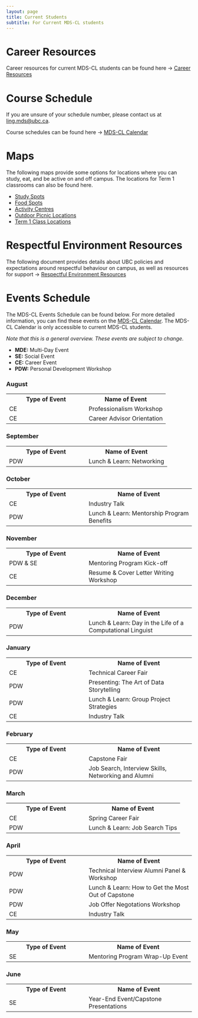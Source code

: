 ```yaml
---
layout: page
title: Current Students
subtitle: For Current MDS-CL students
---
```


# Career Resources

Career resources for current MDS-CL students can be found here → [Career Resources](https://ubc-mdscl.github.io/resources/current-students/career-resources/index)

# Course Schedule

If you are unsure of your schedule number, please contact us at [ling.mds@ubc.ca](ling.mds@ubc.ca). 

Course schedules can be found here → [MDS-CL Calendar](https://ling.air.arts.ubc.ca/mds-cl-calendar/)

# Maps

The following maps provide some options for locations where you can study, eat, and be active on and off campus. The locations for Term 1 classrooms can also be found here. 

* [Study Spots](https://maps.app.goo.gl/CbVTTzeFAE5NBQcg9)
* [Food Spots](https://maps.app.goo.gl/mzJS2c93aoSqHLPJ9)
* [Activity Centres](https://maps.app.goo.gl/375YA2vygJ84pBsU7)
* [Outdoor Picnic Locations](https://maps.app.goo.gl/6ipsU6Wxx8bTvBUj6)
* [Term 1 Class Locations](https://maps.app.goo.gl/jUrn4ni4XGeeWiTy6)

# Respectful Environment Resources

The following document provides details about UBC policies and expectations around respectful behaviour on campus, as well as resources for support → [Respectful Environment Resources](/assets/img/MDS-CL_Github_Respectful_Environment_Resources.docx)

# Events Schedule

The MDS-CL Events Schedule can be found below. For more detailed information, you can find these events on the [MDS-CL Calendar](https://ling.air.arts.ubc.ca/mds-cl-calendar/). The MDS-CL Calendar is only accessible to current MDS-CL students.

*Note that this is a general overview. These events are subject to change.*

* **MDE:** Multi-Day Event
* **SE:** Social Event
* **CE:** Career Event
* **PDW:** Personal Development Workshop

### August

<p> </p>
<table style="width:100%">
  <tr>
    <th style="width:200px">Type of Event</th>
    <th>Name of Event</th>
  </tr>
  <tr>
    <td>CE</td>
    <td>Professionalism Workshop</td>
  </tr>
  <tr>
    <td>CE</td>
    <td>Career Advisor Orientation</td>
  </tr>
</table>

### September

<p> </p>
<table style="width:100%">
  <tr>
    <th style="width:200px">Type of Event</th>
    <th>Name of Event</th>
  </tr>
  <tr>
    <td>PDW</td>
    <td>Lunch & Learn: Networking</td>
  </tr>
</table>

### October

<p> </p>
<table style="width:100%">
  <tr>
    <th style="width:200px">Type of Event</th>
    <th>Name of Event</th>
  </tr>
  <tr>
    <td>CE</td>
    <td>Industry Talk</td>
  </tr>
  <tr>
    <td>PDW</td>
    <td>Lunch & Learn: Mentorship Program Benefits</td>
  </tr>
</table>

### November

<p> </p>
<table style="width:100%">
  <tr>
    <th style="width:200px">Type of Event</th>
    <th>Name of Event</th>
  </tr>
  <tr>
    <td>PDW & SE</td>
    <td>Mentoring Program Kick-off</td>
  </tr>
  <tr>
    <td>CE</td>
    <td>Resume & Cover Letter Writing Workshop</td>
  </tr>
</table>

### December

<p> </p>
<table style="width:100%">
  <tr>
    <th style="width:200px">Type of Event</th>
    <th>Name of Event</th>
  </tr>
  <tr>
    <td>PDW</td>
    <td>Lunch & Learn: Day in the Life of a Computational Linguist</td>
  </tr>
</table>

### January

<p> </p>
<table style="width:100%">
  <tr>
    <th style="width:200px">Type of Event</th>
    <th>Name of Event</th>
  </tr>
  <tr>
    <td>CE</td>
    <td>Technical Career Fair</td>
  </tr>
  <tr>
    <td>PDW</td>
    <td>Presenting: The Art of Data Storytelling</td>
  </tr>
  <tr>
    <td>PDW</td>
    <td>Lunch & Learn: Group Project Strategies</td>
  </tr>
  <tr>
    <td>CE</td>
    <td>Industry Talk</td>
  </tr>
</table>

### February

<p> </p>
<table style="width:100%">
  <tr>
    <th style="width:200px">Type of Event</th>
    <th>Name of Event</th>
  </tr>
  <tr>
    <td>CE</td>
    <td>Capstone Fair</td>
  </tr>
  <tr>
    <td>PDW</td>
    <td>Job Search, Interview Skills, Networking and Alumni</td>
  </tr>
</table>

### March

<p> </p>
<table style="width:100%">
  <tr>
    <th style="width:200px">Type of Event</th>
    <th>Name of Event</th>
  </tr>
  <tr>
    <td>CE</td>
    <td>Spring Career Fair</td>
  </tr>
  <tr>
    <td>PDW</td>
    <td>Lunch & Learn: Job Search Tips</td>
  </tr>
</table>

### April

<p> </p>
<table style="width:100%">
  <tr>
    <th style="width:200px">Type of Event</th>
    <th>Name of Event</th>
  </tr>
  <tr>
    <td>PDW</td>
    <td>Technical Interview Alumni Panel & Workshop</td>
  </tr>
  <tr>
    <td>PDW</td>
    <td>Lunch & Learn: How to Get the Most Out of Capstone</td>
  </tr>
  <tr>
    <td>PDW</td>
    <td>Job Offer Negotations Workshop</td>
  </tr>
  <tr>
    <td>CE</td>
    <td>Industry Talk</td>
  </tr>
</table>

### May

<p> </p>
<table style="width:100%">
  <tr>
    <th style="width:200px">Type of Event</th>
    <th>Name of Event</th>
  </tr>
  <tr>
    <td>SE</td>
    <td>Mentoring Program Wrap-Up Event</td>
  </tr>
</table>

### June

<p> </p>
<table style="width:100%">
  <tr>
    <th style="width:200px">Type of Event</th>
    <th>Name of Event</th>
  </tr>
  <tr>
    <td>SE</td>
    <td>Year-End Event/Capstone Presentations</td>
  </tr>
</table>
